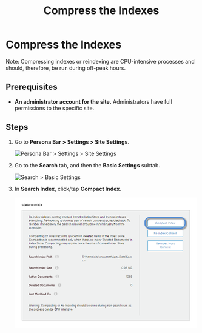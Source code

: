 ﻿---
uid: compress-indexes
locale: en
title: Compress the Indexes
dnneditions: DNN Platform,Evoq Content,Evoq Engage
dnnversion: 09.02.00
related-topics: reindex-content
---

# Compress the Indexes

Note: Compressing indexes or reindexing are CPU-intensive processes and should, therefore, be run during off-peak hours.

## Prerequisites

*   **An administrator account for the site.** Administrators have full permissions to the specific site.

## Steps

1.  Go to **Persona Bar \> Settings \> Site Settings**.
    
    ![Persona Bar > Settings > Site Settings](/images/scr-pbar-host-Settings-E91.png)
    
2.  Go to the **Search** tab, and then the **Basic Settings** subtab.
    
    ![Search > Basic Settings](/images/scr-pbtabs-host-Settings-SiteSettings-Search-BasicSettings-E90.png)
    
3.  In **Search Index**, click/tap **Compact Index**.
    
      
    
    ![](/images/scr-SiteSettings-Search-BasicSettings-index-compact-E90.png)
